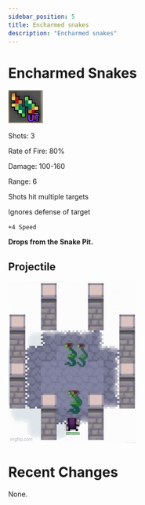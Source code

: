```yaml
---
sidebar_position: 5
title: Encharmed snakes
description: "Encharmed snakes"
---
```


# Encharmed Snakes

![Encharmed snakes](https://raw.githubusercontent.com/Terracidal/Gifs/refs/heads/main/Encharmed%20Snakes.png)


Shots: 3

Rate of Fire: 80%

Damage: 100-160

Range: 6

Shots hit multiple targets

Ignores defense of target

    +4 Speed


  **Drops from the Snake Pit.** 


  
## Projectile
![Encharmed Snakes](https://raw.githubusercontent.com/Terracidal/Gifs/refs/heads/main/9fi0ji.gif)

# Recent Changes
None.
